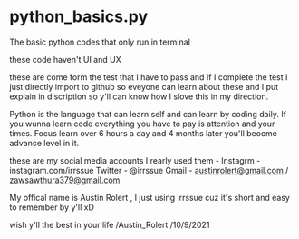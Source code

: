 # python_basics.py
The basic python codes that only run in terminal 

these code haven't UI and UX 

these are come form the test that I have to pass and If I complete the test I just directly import to github so eveyone can learn about these and I put explain in discription so y'll can know how I slove this in my direction. 

Python is the language that can learn self and can learn by coding daily. If you wunna learn code everything you have to pay is attention and your times. Focus learn over 6 hours a day and 4 months later you'll beocme advance level in it.

these are my social media accounts I rearly used them - 
Instagrm - instagram.com/irrssue
Twitter - @irrssue 
Gmail - austinrolert@gmail.com / zawsawthura379@gmail.com

My offical name is Austin Rolert , I just using irrssue cuz it's short and easy to remember by y'll xD 

wish y'll the best in your life /Austin_Rolert /10/9/2021
